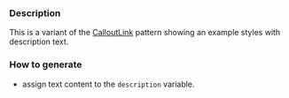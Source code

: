 ### Description
This is a variant of the [CalloutLink](./?p=molecules-callout-link) pattern showing an example styles with description text.

### How to generate
* assign text content to the `description` variable.
